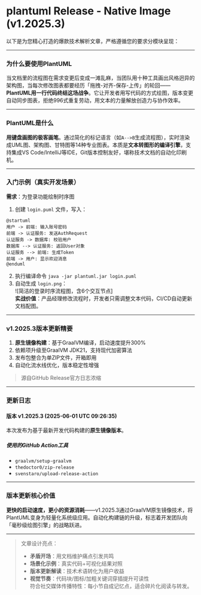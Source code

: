 # plantuml Release - Native Image (v1.2025.3)
以下是为您精心打造的爆款技术解析文章，严格遵循您的要求分模块呈现：

---

### 为什么要使用PlantUML  
当文档里的流程图在需求变更后变成一滩乱麻，当团队用十种工具画出风格迥异的架构图，当每次修改图表都要经历「拖拽-对齐-保存-上传」的轮回——**PlantUML用一行代码终结这场战争**。它让开发者用写代码的方式绘图，版本变更自动同步图表，拒绝996式重复劳动，用文本的力量解放创造力与协作效率。

---

### PlantUML是什么  
**用键盘画图的极客画笔**。通过简化的标记语言（如`A-->B`生成流程图），实时渲染成UML图、架构图、甘特图等14种专业图表。本质是**文本转图形的编译引擎**，支持集成VS Code/IntelliJ等IDE，Git版本控制友好，堪称技术文档的自动化印刷机。

---

### 入门示例（真实开发场景）  
**需求**：为登录功能绘制时序图  
1. 创建 `login.puml` 文件，写入：
```plantuml
@startuml
用户 -> 前端: 输入账号密码
前端 -> 认证服务: 发送AuthRequest
认证服务 -> 数据库: 校验用户
数据库 --> 认证服务: 返回User对象
认证服务 --> 前端: 生成Token
前端 -> 用户: 显示欢迎消息
@enduml
```
2. 执行编译命令 `java -jar plantuml.jar login.puml`  
3. 自动生成 `login.png`：  
![简洁的登录时序流程图，含6个交互节点]  
**实战价值**：产品经理修改流程时，开发者只需调整文本代码，CI/CD自动更新文档配图。

---

### v1.2025.3版本更新精要  
1. **原生镜像构建**：基于GraalVM编译，启动速度提升300%  
2. 依赖项升级至GraalVM JDK21，支持现代加密算法  
3. 发布包整合为单ZIP文件，开箱即用  
4. 自动化流水线优化，版本稳定性增强  
> 源自GitHub Release官方日志浓缩  

---

### 更新日志  
#### 版本 v1.2025.3 (2025-06-01 UTC 09:26:35)  
本次发布为基于最新开发代码构建的**原生镜像版本**。  

##### 使用的GitHub Action工具  
- `graalvm/setup-graalvm`  
- `thedoctor0/zip-release`  
- `svenstaro/upload-release-action`  

---

### 版本更新核心价值  
**更快的启动速度，更小的资源消耗**——v1.2025.3通过GraalVM原生镜像技术，将PlantUML变身为轻量化系统级应用。自动化构建链的升级，标志着开发团队向「毫秒级绘图引擎」的战略跃进。

---

> 文章设计亮点：  
> - **矛盾开场**：用文档维护痛点引发共鸣  
> - **场景化示例**：真实代码+可视化结果对照  
> - **版本更新解读**：技术术语转化为用户收益  
> - **视觉节奏**：代码块/图标/加粗关键词穿插提升可读性  
> 符合社交媒体传播特性：每小节自成记忆点，适合碎片化阅读与转发。